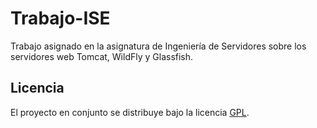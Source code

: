 # Trabajo-ISE
Trabajo asignado en la asignatura de Ingeniería de Servidores sobre los servidores web Tomcat, WildFly y Glassfish.  

Licencia  
------------------------
El proyecto en conjunto se distribuye bajo la licencia [GPL](LICENSE).  
